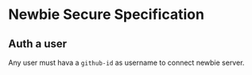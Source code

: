 # Newbie Secure Specification

## Auth a user

Any user must hava a `github-id` as username to connect newbie server.


